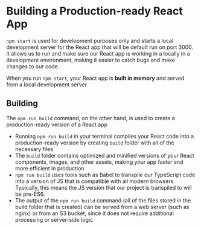 # Building a Production-ready React App
`npm start` is used for development purposes only and starts a local development server for the React app that will be default run on port 3000. It allows us to run and make sure our React app is working in a locally in a development environment, making it easier to catch bugs and make changes to our code. 

When you run `npm start`, your React app is **built in memory** and served from a local development server

## Building
The `npm run build` command, on the other hand, is used to create a production-ready version of a React app
- Running `npm run build` in your terminal compiles your React code into a production-ready version by creating `build` folder with all of the necessary files
- The `build` folder contains optimized and minified versions of your React components, images, and other assets, making your app faster and more efficient in production
- `npm run build` uses tools such as Babel to transpile our TypeScript code into a version of JS that is compatible with all modern browsers. Typically, this means the JS version that our project is transpiled to will be pre-ES6.
- The output of the `npm run build` command (all of the files stored in the build folder that is created) can be served from a web server (such as nginx) or from an S3 bucket, since it does not require additional processing or server-side logic
